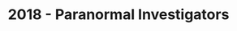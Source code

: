 ---
layout: post
title: 2018 - Paranormal Investigators
image: assets/images/2018-main.jpg
previous: true
photo-path: 'images/2018'
order: 4
---